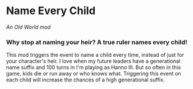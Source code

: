 # Name Every Child
_An Old World mod_

### Why stop at naming your heir? A true ruler names every child!
This mod triggers the event to name a child every time, instead of just for your character's heir. I love when my future leaders have a generational name suffix and 100 turns in I'm playing as Hanno III. But so often in this game, kids die or run away or who knows what. Triggering this event on each child will increase the chances of a high generational suffix.